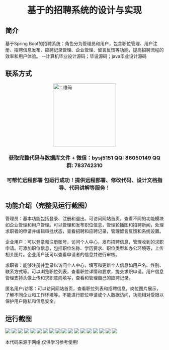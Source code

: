 <p><h1 align="center">基于的招聘系统的设计与实现</h1></p>

## 简介
基于Spring Boot的招聘系统：角色分为管理员和用户，包含职位管理、用户注册、招聘信息发布、应聘记录管理、企业管理、留言反馈等功能，提高招聘流程的效率和用户体验。    --计算机毕业设计源码；毕设源码；java毕业设计源码


## 联系方式
<img src="https://bs-1329754181.cos.ap-shanghai.myqcloud.com/wx.jpg" alt="二维码" style="display: block; margin: 0 auto;" width="200px">
<p><h3 align="center">获取完整代码与数据库文件 + 微信：bysj5151 QQ: 86050149 QQ群: 783742310</h3></p>
<p><h3 align="center">可帮忙远程部署 包运行成功！提供远程部署、修改代码、设计文档指导、代码讲解等服务！</h3></p>

## 功能介绍（完整见运行截图）
管理员：基本功能包括登录、注册和退出。可访问网站首页，查看不同的功能模块如企业管理和用户管理。可以管理和发布职位信息，管理轮播图和招聘新闻，处理求职者的申请并编辑审批状态，查看招聘和应聘记录，管理留言反馈和系统设置。

企业用户：可以登录和注册账号，访问个人中心，发布招聘信息，管理收到的求职申请。可添加职位信息，包括职位名称、学历要求、职位类型和办公环境等，上传相关图片。企业用户还可以查看申请者的信息并进行审核。

求职者：能够注册并登录以访问个人中心，填写和更新个人信息如用户名、性别、联系方式等。可以浏览职位列表，查看职位详情和要求，提交求职申请。用户信息管理支持头像上传和求职意向填写，查看和管理自己的应聘记录。

匿名用户/访客：可以访问网站首页，查看职位列表和招聘信息，岗位图片展示，了解不同企业和工作环境等。不能进行职位申请或个人数据访问，功能相对受限以保护用户隐私和信息安全。


## 运行截图
![](https://bs-1329754181.cos.ap-shanghai.myqcloud.com/spring/RecruitmentSystemDesignAndImplementation/img/001.jpg)
![](https://bs-1329754181.cos.ap-shanghai.myqcloud.com/spring/RecruitmentSystemDesignAndImplementation/img/002.jpg)
![](https://bs-1329754181.cos.ap-shanghai.myqcloud.com/spring/RecruitmentSystemDesignAndImplementation/img/003.jpg)
![](https://bs-1329754181.cos.ap-shanghai.myqcloud.com/spring/RecruitmentSystemDesignAndImplementation/img/004.jpg)
![](https://bs-1329754181.cos.ap-shanghai.myqcloud.com/spring/RecruitmentSystemDesignAndImplementation/img/005.jpg)
![](https://bs-1329754181.cos.ap-shanghai.myqcloud.com/spring/RecruitmentSystemDesignAndImplementation/img/006.jpg)
![](https://bs-1329754181.cos.ap-shanghai.myqcloud.com/spring/RecruitmentSystemDesignAndImplementation/img/007.jpg)
![](https://bs-1329754181.cos.ap-shanghai.myqcloud.com/spring/RecruitmentSystemDesignAndImplementation/img/008.jpg)
![](https://bs-1329754181.cos.ap-shanghai.myqcloud.com/spring/RecruitmentSystemDesignAndImplementation/img/009.jpg)
![](https://bs-1329754181.cos.ap-shanghai.myqcloud.com/spring/RecruitmentSystemDesignAndImplementation/img/010.jpg)
![](https://bs-1329754181.cos.ap-shanghai.myqcloud.com/spring/RecruitmentSystemDesignAndImplementation/img/011.jpg)
![](https://bs-1329754181.cos.ap-shanghai.myqcloud.com/spring/RecruitmentSystemDesignAndImplementation/img/012.jpg)
![](https://bs-1329754181.cos.ap-shanghai.myqcloud.com/spring/RecruitmentSystemDesignAndImplementation/img/013.jpg)
![](https://bs-1329754181.cos.ap-shanghai.myqcloud.com/spring/RecruitmentSystemDesignAndImplementation/img/014.jpg)
![](https://bs-1329754181.cos.ap-shanghai.myqcloud.com/spring/RecruitmentSystemDesignAndImplementation/img/015.jpg)
![](https://bs-1329754181.cos.ap-shanghai.myqcloud.com/spring/RecruitmentSystemDesignAndImplementation/img/016.jpg)
![](https://bs-1329754181.cos.ap-shanghai.myqcloud.com/spring/RecruitmentSystemDesignAndImplementation/img/017.jpg)
![](https://bs-1329754181.cos.ap-shanghai.myqcloud.com/spring/RecruitmentSystemDesignAndImplementation/img/018.jpg)

<p>本代码来源于网络,仅供学习参考使用!</p>
